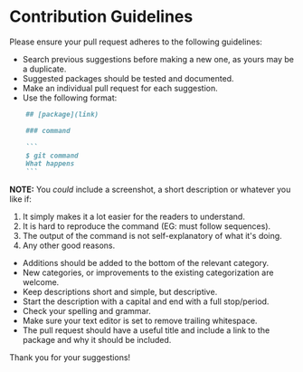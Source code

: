 # Contribution Guidelines

Please ensure your pull request adheres to the following guidelines:

- Search previous suggestions before making a new one, as yours may be a duplicate.
- Suggested packages should be tested and documented.
- Make an individual pull request for each suggestion.
- Use the following format:

```md
    ## [package](link)

    ### command

    ```
    $ git command
    What happens
    ```
```

**NOTE:** You *could* include a screenshot, a short description or whatever you like if:
1. It simply makes it a lot easier for the readers to understand.
1. It is hard to reproduce the command (EG: must follow sequences).
1. The output of the command is not self-explanatory of what it's doing.
1. Any other good reasons.

- Additions should be added to the bottom of the relevant category.
- New categories, or improvements to the existing categorization are welcome.
- Keep descriptions short and simple, but descriptive.
- Start the description with a capital and end with a full stop/period.
- Check your spelling and grammar.
- Make sure your text editor is set to remove trailing whitespace.
- The pull request should have a useful title and include a link to the package and why it should be included.

Thank you for your suggestions!
